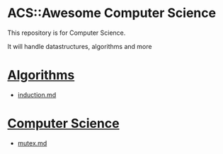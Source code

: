 # ACS::Awesome Computer Science

This repository is for Computer Science.

It will handle datastructures, algorithms and more

# [Algorithms](./algorithms/algorithms.md)

- [induction.md](./algorithms/induction/induction.md)

# [Computer Science](./computer-science/computer-science.md)

- [mutex.md](./computer-science/mutex/mutex.md)

